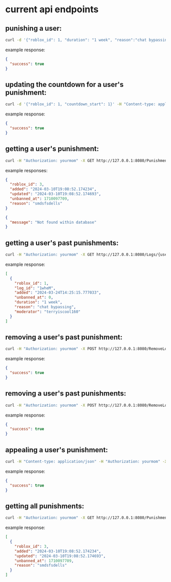 # current api endpoints

## punishing a user:

```bash
curl -d '{"roblox_id": 1, "duration": "1 week", "reason":"chat bypassing", "unbanned_at": 0, "moderator":"terryiscool160"}' -H "Content-type: application/json" -H "Authorization: yourmom" -X POST http://127.0.0.1:8080/Punish
```

example response:

```json
{
  "success": true
}
```

## updating the countdown for a user's punishment:

```bash
curl -d '{"roblox_id": 1, "countdown_start": 1}' -H "Content-type: application/json" -H "Authorization: yourmom" -X POST http://127.0.0.1:8080/StartCountdown
```

example response:

```json
{
  "success": true
}
```

## getting a user's punishment:

```bash
curl -H "Authorization: yourmom" -X GET http://127.0.0.1:8080/Punishment/{userId}
```

example responses:

```json
{
  "roblox_id": 3,
  "added": "2024-03-10T19:08:52.174234",
  "updated": "2024-03-10T19:08:52.174693",
  "unbanned_at": 1710097709,
  "reason": "smdsfsdells"
}
```

```json
{
  "message": "Not found within database"
}
```

## getting a user's past punishments:

```bash
curl -H "Authorization: yourmom" -X GET http://127.0.0.1:8080/Logs/{userId}
```

example response:

```json
[
  {
    "roblox_id": 1,
    "log_id": "1wheM",
    "added": "2024-03-24T14:25:15.777033",
    "unbanned_at": 0,
    "duration": "1 week",
    "reason": "chat bypassing",
    "moderator": "terryiscool160"
  }
]
```

## removing a user's past punishment:

```bash
curl -H "Authorization: yourmom" -X POST http://127.0.0.1:8080/RemoveLog/{log_id}
```

example response:

```json
{
  "success": true
}
```

## removing a user's past punishments:

```bash
curl -H "Authorization: yourmom" -X POST http://127.0.0.1:8080/RemoveLogs/{userId}
```

example response:

```json
{
  "success": true
}
```

## appealing a user's punishment:

```bash
curl -H "Content-type: application/json" -H "Authorization: yourmom" -X POST http://127.0.0.1:8080/Appeal/{userId}
```

example response:

```json
{
  "success": true
}
```

## getting all punishments:

```bash
curl -H "Authorization: yourmom" -X GET http://127.0.0.1:8080/Punishments
```

example response:

```json
[
  {
    "roblox_id": 3,
    "added": "2024-03-10T19:08:52.174234",
    "updated": "2024-03-10T19:08:52.174693",
    "unbanned_at": 1710097709,
    "reason": "smdsfsdells"
  }
]
```
